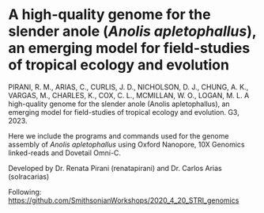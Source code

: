# A high-quality genome for the slender anole (_Anolis apletophallus_), an emerging model for field-studies of tropical ecology and evolution

PIRANI, R. M., ARIAS, C., CURLIS, J. D., NICHOLSON, D. J., CHUNG, A. K., VARGAS, M., CHARLES, K., COX, C. L., MCMILLAN, W. O., LOGAN, M. L. A high-quality genome for the slender anole (Anolis apletophallus), an emerging model for field-studies of tropical ecology and evolution. G3, 2023.

Here we include the programs and commands used for the genome assembly of _Anolis apletophallus_ using Oxford Nanopore, 10X Genomics linked-reads and Dovetail Omni-C.

Developed by Dr. Renata Pirani (renatapirani) and Dr. Carlos Arias (solracarias)

Following: https://github.com/SmithsonianWorkshops/2020_4_20_STRI_genomics


